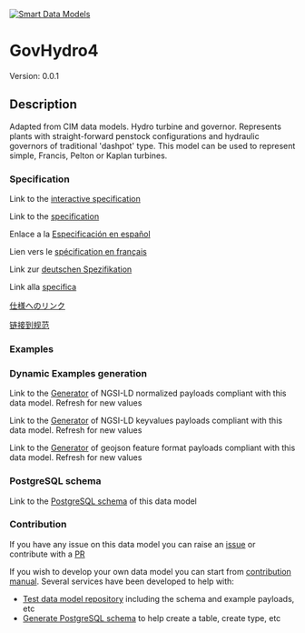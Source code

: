 [![Smart Data Models](https://smartdatamodels.org/wp-content/uploads/2022/01/SmartDataModels_logo.png "Logo")](https://smartdatamodels.org)
# GovHydro4
Version: 0.0.1

## Description 

Adapted from CIM data models. Hydro turbine and governor. Represents plants with straight-forward penstock configurations and hydraulic governors of traditional 'dashpot' type.  This model can be used to represent simple, Francis, Pelton or Kaplan turbines.
### Specification

Link to the [interactive specification](https://swagger.lab.fiware.org/?url=https://smart-data-models.github.io/dataModel.EnergyCIM/GovHydro4/swagger.yaml)

Link to the [specification](https://github.com/smart-data-models/dataModel.EnergyCIM/blob/master/GovHydro4/doc/spec.md)

Enlace a la [Especificación en español](https://github.com/smart-data-models/dataModel.EnergyCIM/blob/master/GovHydro4/doc/spec_ES.md)

Lien vers le [spécification en français](https://github.com/smart-data-models/dataModel.EnergyCIM/blob/master/GovHydro4/doc/spec_FR.md)

Link zur [deutschen Spezifikation](https://github.com/smart-data-models/dataModel.EnergyCIM/blob/master/GovHydro4/doc/spec_DE.md)

Link alla [specifica](https://github.com/smart-data-models/dataModel.EnergyCIM/blob/master/GovHydro4/doc/spec_IT.md)

[仕様へのリンク](https://github.com/smart-data-models/dataModel.EnergyCIM/blob/master/GovHydro4/doc/spec_JA.md)

[链接到规范](https://github.com/smart-data-models/dataModel.EnergyCIM/blob/master/GovHydro4/doc/spec_ZH.md)
### Examples
### Dynamic Examples generation

Link to the [Generator](https://smartdatamodels.org/extra/ngsi-ld_generator.php?schemaUrl=https://raw.githubusercontent.com/smart-data-models/dataModel.EnergyCIM/master/GovHydro4/schema.json&email=info@smartdatamodels.org) of NGSI-LD normalized payloads compliant with this data model. Refresh for new values

Link to the [Generator](https://smartdatamodels.org/extra/ngsi-ld_generator_keyvalues.php?schemaUrl=https://raw.githubusercontent.com/smart-data-models/dataModel.EnergyCIM/master/GovHydro4/schema.json&email=info@smartdatamodels.org) of NGSI-LD keyvalues payloads compliant with this data model. Refresh for new values

Link to the [Generator](https://smartdatamodels.org/extra/geojson_features_generator.php?schemaUrl=https://raw.githubusercontent.com/smart-data-models/dataModel.EnergyCIM/master/GovHydro4/schema.json&email=info@smartdatamodels.org) of geojson feature format payloads compliant with this data model. Refresh for new values
### PostgreSQL schema

Link to the [PostgreSQL schema](https://smart-data-models.github.io/dataModel.EnergyCIM/GovHydro4/schema.sql) of this data model
### Contribution

 If you have any issue on this data model you can raise an [issue](https://github.com/smart-data-models/dataModel.EnergyCIM/issues)  or contribute with a [PR](https://github.com/smart-data-models/dataModel.EnergyCIM/pulls)

 If you wish to develop your own data model you can start from [contribution manual](https://bit.ly/contribution_manual). Several services have been developed to help with: 
 - [Test data model repository](https://smartdatamodels.org/index.php/data-models-contribution-api/) including the schema and example payloads, etc
 - [Generate PostgreSQL schema](https://smartdatamodels.org/index.php/sql-service/) to help create a table, create type, etc
